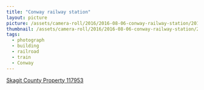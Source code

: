 ```yaml
---
title: "Conway railway station"
layout: picture
picture: /assets/camera-roll/2016/2016-08-06-conway-railway-station/20160806_222546354_iOS.jpg
thumbnail: /assets/camera-roll/2016/2016-08-06-conway-railway-station/20160806_222546354_iOS-thumbnail.jpg
tags:
  - photograph
  - building
  - railroad
  - train
  - Conway
---
```

[Skagit County Property 117953](https://www.skagitcounty.net/search/property/?id=p117953)